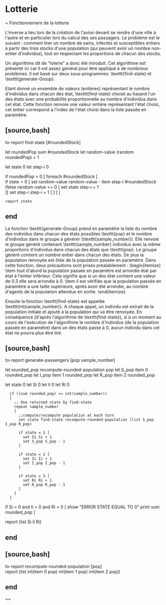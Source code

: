 # Lotterie

= Fonctionnement de la lotterie

L'inverse a lieu lors de la création de l'avion devant se rendre d'une ville à l'autre et en particulier lors du calcul des ses passagers. Le problème est le suivant : comment tirer un nombre de sains, infectés et susceptibles entiers à partir des trois stocks d'une population \(qui peuvent avoir un nombre non-entier d'individus\), tout en respectant les proportions de chacun des stocks.

Un algorithme dit de "loterie" a donc été introduit. Cet algorithme est présenté ici car il est assez général pour être appliqué à de nombreux problèmes. Il est basé sur deux sous-programmes: \texttt{find-state} et \texttt{generate-Group}.

Etant donné un ensemble de valeurs \(entières\) représentant le nombre d'individus dans chacun des état, \texttt{find-state} choisit au hasard l'un des états avec une probabilité proportionnelle au nombre d'individus dans cet état. Cette fonction renvoie une valeur entière représentant l'état choisi, cet entier correspond à l'index de l'état choisi dans la liste passée en paramètre.

## \[source,bash\]

to-report find-state \[\#roundedStock\]

let roundedPop sum \#roundedStock let random-value \(random roundedPop\) + 1

let state 0 let step-i 0

if roundedPop &gt; 0 \[ foreach \#roundedStock \[  
if state = 0 \[ set random-value random-value - item step-i \#roundedStock ifelse random-value &lt;= 0 \[ set state step-i + 1  
\]\[ set step-i step-i + 1 \] \] \] \]

```text
report state
```

## end

La fonction \texttt{generate-Group} prend en paramètre la liste du nombre des individus dans chacun des états possibles \texttt{pop} et le nombre d'individus dans le groupe à générer \(\texttt{sample\_number}\). Elle renvoie le groupe généré contenant \texttt{sample\_number} individus avec la même proportions d'individus dans chacun des états que \texttt{pop}. Le groupe généré contient un nombre entier dans chacun des états. De plus la population renvoyée est ôtée de la population passée en paramètre. Dans cette fonction, deux précautions sont prises préalablement : \begin{itemize} \item tout d'abord la population passée en paramètre est arrondie état par état à l'entier inférieur. Cela signifie que si un des état contient une valeur de $0.3$ elle sera arrondie à $0$. \item il est vérifiée que la population passée en paramètre a une taille supérieure, après avoir été arrondie, au nombre d'agents de la population attendue en sortie. \end{itemize}

Ensuite la fonction \texttt{find-state} est appelée \texttt{int\(sample\_number\)}. A chaque appel, un individu est extrait de la population initiale et ajouté à la population qui va être renvoyée. En conséquence \(d'après l'algorithme de \texttt{find-state}\), si à un moment au cours de l'exécution de l'algorithme le nombre d'individus \(de la population passée en paramètre\) dans un des états passe à $0$, aucun individu dans cet état ne pourra plus être tiré.

## \[source,bash\]

to-report generate-passengers \[pop sample\_number\]

let rounded\_pop recompute-rounded-population pop let S\_pop item 0 rounded\_pop let I\_pop item 1 rounded\_pop let R\_pop item 2 rounded\_pop

let state 0 let Si 0 let Ii 0 let Ri 0

```text
  if ((sum rounded_pop) >= int(sample_number))
  [ 
    ;; One returned state by find-state
    repeat sample_number 
    [ 
      ;;compute/recompute population at each turn
      set state find-state recompute-rounded-population (list S_pop I_pop R_pop)

      if state = 1 [
        set Si Si + 1
        set S_pop S_pop - 1
      ]

      if state = 2 [
        set Ii Ii + 1
        set I_pop I_pop - 1
      ]

      if state = 3 [
        set Ri Ri + 1
        set R_pop R_pop - 1
      ]
    ]
  ]
```

if Si = 0 and Ii = 0 and Ri = 0 \[ show "ERROR STATE EQUAL TO 0" print sum rounded\_pop \]

report \(list Si Ii Ri\)

## end

## \[source,bash\]

to-report recompute-rounded-population \[pop\]  
report \(list int\(item 0 pop\) int\(item 1 pop\) int\(item 2 pop\)\)

## end

==

